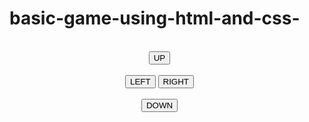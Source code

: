 # basic-game-using-html-and-css-
<!DOCTYPE html>
<html>
<head>
<meta name="viewport" content="width=device-width, initial-scale=1.0"/>
<style>
canvas {
    border:1px solid #d3d3d3;
    background-color: #41DF16;
}
</style>
</head>
<body onload="startGame()">
<script>

var myGamePiece;
var myObstacles = [];
var myScore;
var mySound;
var myMusic;
var myBackground;

function startGame() {
    myGamePiece = new component(50, 50, "image.png", 10, 120,"image");
    //myGamePiece.gravity = 0.05;
    myScore = new component("30px", "Consolas", "black", 280, 40, "text");
    myBackground = new component(656, 270, "image1.png", 0, 0, "image");
     mySound = new sound("bounce.mp3");
     myMusic = new sound("king.mp3");
     

    myGameArea.start();
    
    myMusic.play();
     }

var myGameArea = {
    canvas : document.createElement("canvas"),
    start : function() {

        this.canvas.width = 720;
        this.canvas.height = 480;
        this.context = this.canvas.getContext("2d");
        document.body.insertBefore(this.canvas, document.body.childNodes[0]);
        this.frameNo = 0;
        this.interval = setInterval(updateGameArea, 20);
        },
    clear : function() {
        this.context.clearRect(0, 0, this.canvas.width, this.canvas.height);
    },
    stop : function() {
        clearInterval(this.interval);
    }
}

function component(width, height, color, x, y, type) {
    this.type = type;
     if (type == "image" || type == "background") {
        this.image = new Image();
        this.image.src = color;
    }
    this.score = 0;
    this.width = width;
    this.height = height;
    this.speedX = 0;
    this.speedY = 0;    
    this.x = x;
    this.y = y;
    this.gravity = 0;
   //his.gravitySpeed = 0;
    this.update = function() {
        ctx = myGameArea.context;
        
       
        if (type == "image" || type == "background") {
            ctx.drawImage(this.image, 
                this.x, 
                this.y,
                this.width, this.height);
        if (type == "background") {
            ctx.drawImage(this.image, 
                this.x + this.width, 
                this.y,
                this.width, this.height);
        }}
        else {
            ctx.fillStyle = color;
            ctx.fillRect(this.x, this.y, this.width, this.height);
        }
    }
   
    this.newPos = function() {
        //is.gravitySpeed += this.gravity;
        this.x += this.speedX;
        this.y += this.speedY ;
        if (this.type == "background") {
            if (this.x == -(this.width)) {
                this.x = 0;
            }
        }
        this.hitBottom();
        myMusic.play();
    }
    this.hitBottom = function() {
        var rockbottom = myGameArea.canvas.height - this.height;
        if (this.y > rockbottom) {
            this.y = rockbottom;
            this.gravitySpeed = 0;
        }
    }
    this.crashWith = function(otherobj) {
        var myleft = this.x;
        var myright = this.x + (this.width);
        var mytop = this.y;
        var mybottom = this.y + (this.height);
        var otherleft = otherobj.x;
        var otherright = otherobj.x + (otherobj.width);
        var othertop = otherobj.y;
        var otherbottom = otherobj.y + (otherobj.height);
        var crash = true;
        if ((mybottom < othertop) || (mytop > otherbottom) || (myright < otherleft) || (myleft > otherright)) {
            crash = false;
        }
        return crash;
    }
}

function updateGameArea() {
    var x, height, gap, minHeight, maxHeight, minGap, maxGap;
    for (i = 0; i < myObstacles.length; i += 1) {
        if (myGamePiece.crashWith(myObstacles[i])) {
             mySound.play();
             myMusic.stop();
            myBackground.speedX = -1;
    myBackground.newPos();    
    myBackground.update();
    myGamePiece.newPos();    
    myGamePiece.update();
            
            return;
        } 
    }
    myGameArea.clear();
    myGameArea.frameNo += 1;
    if (myGameArea.frameNo == 1 || everyinterval(150)) {
        x = myGameArea.canvas.width;
        y=myGameArea.canvas.height;
        minHeight = 20;
        maxHeight = 200;
        minWidth=40;
        maxWidth=200;
        height = Math.floor(Math.random()*(maxHeight-minHeight+1)+minHeight);
        width=Math.floor(Math.random()*(maxWidth-minWidth+1)+minWidth);
        minGap = 70;
        maxGap = 200;
        gap = Math.floor(Math.random()*(maxGap-minGap+1)+minGap);
        myObstacles.push(new component(10, height, "red", x, 0));
        myObstacles.push(new component(10, x - height - gap, "red", x, height + gap));
        myObstacles.push(new component(0,y,"red",10,width));
        myObstacles.push(new component(0,y,"red",10,y-width-gap));
    }
    for (i = 0; i < myObstacles.length; i += 1) {
        myObstacles[i].x += -1;
        myObstacles[i].update();
    }
    myScore.text="SCORE: " + myGameArea.frameNo;
    myScore.update();
    myGamePiece.newPos();
    myGamePiece.update();
}
function sound(src) {
    this.sound = document.createElement("audio");
    this.sound.src = src;
    this.sound.setAttribute("preload", "auto");
    this.sound.setAttribute("controls", "none");
    this.sound.style.display = "none";
    document.body.appendChild(this.sound);
    this.play = function(){
        this.sound.play();
    }
    this.stop = function(){
        this.sound.pause();
    }    
}

function everyinterval(n) {
    if ((myGameArea.frameNo / n) % 1 == 0) {return true;}
    return false;
}
function move(dir) {
    myGamePiece.image.src = "angry.gif";
    if (dir == "up") {myGamePiece.speedY = -1; }
    if (dir == "down") {myGamePiece.speedY = 1; }
    if (dir == "left") {myGamePiece.speedX = -1; }
    if (dir == "right") {myGamePiece.speedX = 1; }
}
function clearmove() {
    myGamePiece.image.src = "smiley.gif";
    myGamePiece.speedX = 0; 
    myGamePiece.speedY = 0; 
}

</script>
<br>
<!--utton onmousedown="accelerate(-0.2)" onmouseup="accelerate(0.05)">ACCELERATE</button> -->
<div style="text-align:center;width:480px;">
  <button onmousedown="move('up')" onmouseup="clearmove()" ontouchstart="move('up')">UP</button><br><br>
  <button onmousedown="move('left')" onmouseup="clearmove()" ontouchstart="move('left')">LEFT</button>
  <button onmousedown="move('right')" onmouseup="clearmove()" ontouchstart="move('right')">RIGHT</button><br><br>
  <button onmousedown="move('down')" onmouseup="clearmove()" ontouchstart="move('down')">DOWN</button>
</div>

<!--<p>Use the ACCELERATE button to stay in the air</p>-->

</body>
</html>
